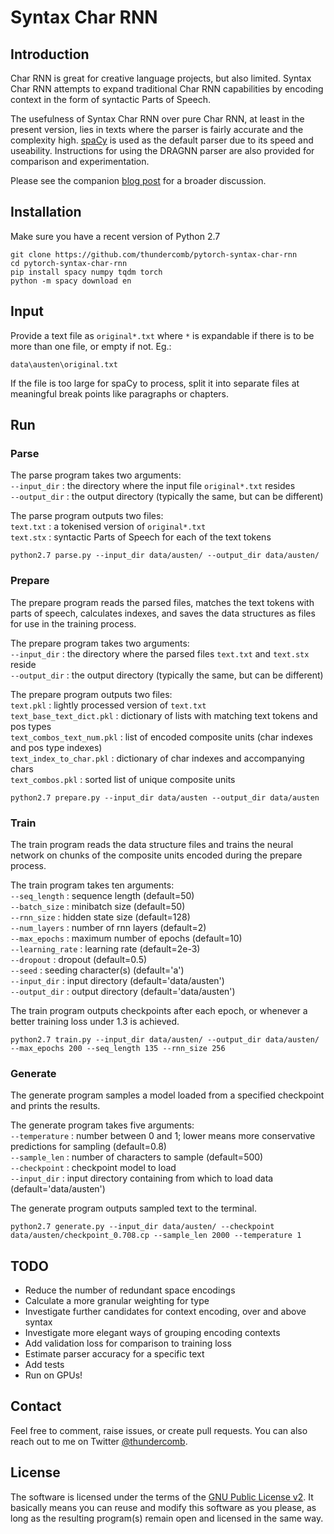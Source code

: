 # Syntax Char RNN

## Introduction

Char RNN is great for creative language projects, but also limited. Syntax Char RNN attempts to expand traditional Char RNN capabilities by encoding context in the form of syntactic Parts of Speech.

The usefulness of Syntax Char RNN over pure Char RNN, at least in the present version, lies in texts where the parser is fairly accurate and the complexity high. [spaCy](http://spacy.io) is used as the default parser due to its speed and useability. Instructions for using the DRAGNN parser are also provided for comparison and experimentation. 

Please see the companion [blog post](https://thecombedthunderclap.blogspot.com/2018/02/syntax-char-rnn-for-context-encoding.html) for a broader discussion.

## Installation

Make sure you have a recent version of Python 2.7

```
git clone https://github.com/thundercomb/pytorch-syntax-char-rnn
cd pytorch-syntax-char-rnn
pip install spacy numpy tqdm torch 
python -m spacy download en
```

## Input

Provide a text file as ```original*.txt``` where ```*``` is expandable if there is to be more than one file, or empty if not. Eg.: 

```
data\austen\original.txt
```

If the file is too large for spaCy to process, split it into separate files at meaningful break points like paragraphs or chapters.

## Run

### Parse

The parse program takes two arguments:  
```--input_dir``` : the directory where the input file ```original*.txt``` resides  
```--output_dir``` : the output directory (typically the same, but can be different)  

The parse program outputs two files:  
```text.txt``` : a tokenised version of ```original*.txt```  
```text.stx``` : syntactic Parts of Speech for each of the text tokens  

```
python2.7 parse.py --input_dir data/austen/ --output_dir data/austen/
```

### Prepare

The prepare program reads the parsed files, matches the text tokens with parts of speech, calculates indexes, and saves the data structures as files for use in the training process.

The prepare program takes two arguments:  
```--input_dir``` : the directory where the parsed files ```text.txt``` and ```text.stx``` reside  
```--output_dir``` : the output directory (typically the same, but can be different)  

The prepare program outputs two files:  
```text.pkl``` : lightly processed version of ```text.txt```  
```text_base_text_dict.pkl``` : dictionary of lists with matching text tokens and pos types  
```text_combos_text_num.pkl``` : list of encoded composite units (char indexes and pos type indexes)  
```text_index_to_char.pkl``` : dictionary of char indexes and accompanying chars  
```text_combos.pkl``` : sorted list of unique composite units  

```
python2.7 prepare.py --input_dir data/austen --output_dir data/austen
```

### Train

The train program reads the data structure files and trains the neural network on chunks of the composite units encoded during the prepare process.

The train program takes ten arguments:  
```--seq_length``` : sequence length (default=50)  
```--batch_size``` : minibatch size (default=50)  
```--rnn_size``` : hidden state size (default=128)  
```--num_layers``` : number of rnn layers (default=2)  
```--max_epochs``` : maximum number of epochs (default=10)  
```--learning_rate``` : learning rate (default=2e-3)  
```--dropout``` : dropout (default=0.5)  
```--seed``` : seeding character(s) (default='a')  
```--input_dir``` : input directory (default='data/austen')  
```--output_dir``` : output directory (default='data/austen')  

The train program outputs checkpoints after each epoch, or whenever a better training loss under 1.3 is achieved.

```
python2.7 train.py --input_dir data/austen/ --output_dir data/austen/ --max_epochs 200 --seq_length 135 --rnn_size 256
```

### Generate

The generate program samples a model loaded from a specified checkpoint and prints the results.

The generate program takes five arguments:  
```--temperature``` : number between 0 and 1; lower means more conservative predictions for sampling (default=0.8)  
```--sample_len``` : number of characters to sample (default=500)  
```--checkpoint``` : checkpoint model to load  
```--input_dir``` : input directory containing from which to load data (default='data/austen')  

The generate program outputs sampled text to the terminal.

```
python2.7 generate.py --input_dir data/austen/ --checkpoint data/austen/checkpoint_0.708.cp --sample_len 2000 --temperature 1
```

## TODO

* Reduce the number of redundant space encodings  
* Calculate a more granular weighting for type  
* Investigate further candidates for context encoding, over and above syntax  
* Investigate more elegant ways of grouping encoding contexts  
* Add validation loss for comparison to training loss  
* Estimate parser accuracy for a specific text  
* Add tests  
* Run on GPUs!  

## Contact

Feel free to comment, raise issues, or create pull requests. You can also reach out to me on Twitter [@thundercomb](https://twitter.com/thundercomb). 

## License

The software is licensed under the terms of the [GNU Public License v2](http://github.com/thundercomb/poetrydb/LICENSE.txt). It basically means you can reuse and modify this software as you please, as long as the resulting program(s) remain open and licensed in the same way.
